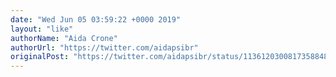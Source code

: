 ```yaml
---
date: "Wed Jun 05 03:59:22 +0000 2019"
layout: "like"
authorName: "Aida Crone"
authorUrl: "https://twitter.com/aidapsibr"
originalPost: "https://twitter.com/aidapsibr/status/1136120300817358848"
---
```

